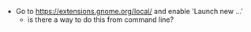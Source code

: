 - Go to https://extensions.gnome.org/local/ and enable 'Launch new ...'
    - is there a way to do this from command line?
